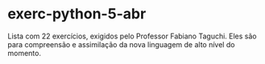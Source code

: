 # exerc-python-5-abr

Lista com 22 exercícios, exigidos pelo Professor Fabiano Taguchi. Eles são para compreensão 
e assimilação da nova linguagem de alto nível do momento.
